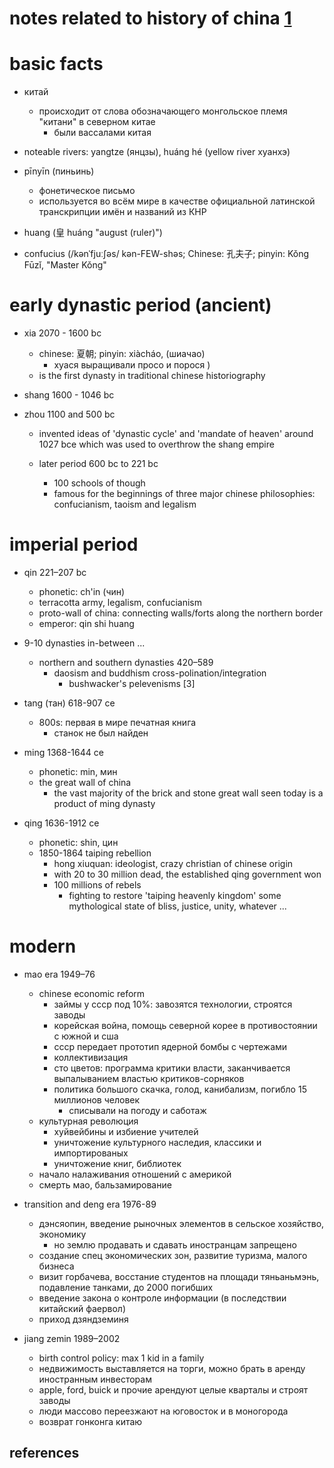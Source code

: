 # notes related to history of china [1]

# basic facts

- китай
  - происходит от слова обозначающего монгольское племя "китани" в северном китае
    - были вассалами китая

- noteable rivers: yangtze (янцзы), huáng hé (yellow river хуанхэ)
- pīnyīn (пиньинь) 
  - фонетическое письмо
  - используется во всём мире в качестве официальной латинской транскрипции имён и названий из КНР
- huang (皇 huáng "august (ruler)")
- confucius (/kənˈfjuːʃəs/ kən-FEW-shəs; Chinese: 孔夫子; pinyin: Kǒng Fūzǐ, "Master Kǒng"


# early dynastic period (ancient)

- xia 2070 - 1600 bc
  - chinese: 夏朝; pinyin: xiàcháo, (шиачао)
    - хуася выращивали просо и порося )
  - is the first dynasty in traditional chinese historiography

- shang 1600 - 1046 bc

- zhou 1100 and 500 bc
  - invented ideas of 'dynastic cycle' and 'mandate of heaven' around 1027 bce
    which was used to overthrow the shang empire

  - later period 600 bc to 221 bc
    - 100 schools of though
    - famous for the beginnings of three major chinese philosophies: confucianism, taoism and legalism


# imperial period

- qin 221–207 bc
  - phonetic: ch'in (чин)
  - terracotta army, legalism, confucianism
  - proto-wall of china: connecting walls/forts along the northern border
  - emperor: qin shi huang

- 9-10 dynasties in-between ...
  - northern and southern dynasties 420–589
    - daosism and buddhism cross-polination/integration
      - bushwacker's pelevenisms [3]

- tang (тан) 618-907 ce
  - 800s: первая в мире печатная книга
    - станок не был найден

- ming 1368-1644 ce
  - phonetic: min, мин
  - the great wall of china
    - the vast majority of the brick and stone great wall seen today is a product of ming dynasty

- qing 1636-1912 ce
  - phonetic: shin, цин
  - 1850-1864 taiping rebellion
    - hong xiuquan: ideologist, crazy christian of chinese origin
    - with 20 to 30 million dead, the established qing government won
    - 100 millions of rebels
      - fighting to restore 'taiping heavenly kingdom' some mythological state of bliss, 
        justice, unity, whatever ...


# modern

- mao era 1949–76
  - chinese economic reform
    - займы у ссср под 10%: завозятся технологии, строятся заводы
    - корейская война, помощь северной корее в противостоянии с южной и сша
    - ссср передает прототип ядерной бомбы с чертежами
    - коллективизация
    - сто цветов: программа критики власти, заканчивается выпалыванием властью критиков-сорняков
    - политика большого скачка, голод, канибализм, погибло 15 миллионов человек
      - списывали на погоду и саботаж
  - культурная революция
    - хуйвейбины и избиение учителей
    - уничтожение культурного наследия, классики и импортированых
    - уничтожение книг, библиотек
  - начало налаживания отношений с америкой
  - смерть мао, бальзамирование

- transition and deng era 1976-89
  - дэнсяопин, введение рыночных элементов в сельское хозяйство, экономику
    - но землю продавать и сдавать иностранцам запрещено
  - создание спец экономических зон, развитие туризма, малого бизнеса
  - визит горбачева, восстание студентов на площади тяньаньмэнь, подавление танками, до 2000 погибших
  - введение закона о контроле информации (в последствии китайский фаервол)
  - приход дзяндземиня

- jiang zemin 1989–2002
  - birth control policy: max 1 kid in a family
  - недвижимость выставляется на торги, можно брать в аренду иностранным инвесторам
  - apple, ford, buick и прочие арендуют целые кварталы и строят заводы
  - люди массово переезжают на юговосток и в моногорода
  - возврат гонконга китаю


## references

[0]: https://www.youtube.com/@ButKorn (bushwacker youtube streams)
[1]: https://www.youtube.com/playlist?list=PLk7JM19SQtzAfxnVYq3sQ3p0KLbTPfjwr

